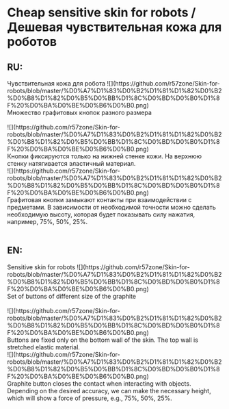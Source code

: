 Cheap sensitive skin for robots / Дешевая чувствительная кожа для роботов
===============
<h2>RU:</h2>
Чувствительная кожа для робота
![](https://github.com/r57zone/Skin-for-robots/blob/master/%D0%A7%D1%83%D0%B2%D1%81%D1%82%D0%B2%D0%B8%D1%82%D0%B5%D0%BB%D1%8C%D0%BD%D0%B0%D1%8F%20%D0%BA%D0%BE%D0%B6%D0%B0.png)
<br>
Множество графитовых кнопок разного размера<br>
<br>
![](https://github.com/r57zone/Skin-for-robots/blob/master/%D0%A7%D1%83%D0%B2%D1%81%D1%82%D0%B2%D0%B8%D1%82%D0%B5%D0%BB%D1%8C%D0%BD%D0%B0%D1%8F%20%D0%BA%D0%BE%D0%B6%D0%B0.png)
<br>Кнопки фиксируются только на нижней стенке кожи. На верхнюю стенку натягивается эластичный материал.
<br>
![](https://github.com/r57zone/Skin-for-robots/blob/master/%D0%A7%D1%83%D0%B2%D1%81%D1%82%D0%B2%D0%B8%D1%82%D0%B5%D0%BB%D1%8C%D0%BD%D0%B0%D1%8F%20%D0%BA%D0%BE%D0%B6%D0%B0.png)
<br>
Графитовая кнопки замыкают контакты при взаимодействии с предметами. В зависимости от необходимой точности можно сделать необходимую высоту, которая будет показывать силу нажатия, например, 75%, 50%, 25%. 
<br><br>
<h2>EN:</h2>
Sensitive skin for robots
![](https://github.com/r57zone/Skin-for-robots/blob/master/%D0%A7%D1%83%D0%B2%D1%81%D1%82%D0%B2%D0%B8%D1%82%D0%B5%D0%BB%D1%8C%D0%BD%D0%B0%D1%8F%20%D0%BA%D0%BE%D0%B6%D0%B0.png)
<br>
Set of buttons of different size of the graphite<br>
<br>
![](https://github.com/r57zone/Skin-for-robots/blob/master/%D0%A7%D1%83%D0%B2%D1%81%D1%82%D0%B2%D0%B8%D1%82%D0%B5%D0%BB%D1%8C%D0%BD%D0%B0%D1%8F%20%D0%BA%D0%BE%D0%B6%D0%B0.png)
<br>Buttons are fixed only on the bottom wall of the skin. The top wall is stretched elastic material.
<br>
![](https://github.com/r57zone/Skin-for-robots/blob/master/%D0%A7%D1%83%D0%B2%D1%81%D1%82%D0%B2%D0%B8%D1%82%D0%B5%D0%BB%D1%8C%D0%BD%D0%B0%D1%8F%20%D0%BA%D0%BE%D0%B6%D0%B0.png)
<br>
Graphite button closes the contact when interacting with objects. Depending on the desired accuracy, we can make the necessary height, which will show a force of pressure, e.g., 75%, 50%, 25%. 
<br><br>